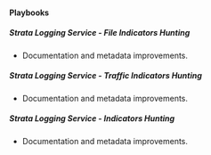 
#### Playbooks

##### Strata Logging Service - File Indicators Hunting

- Documentation and metadata improvements.
##### Strata Logging Service - Traffic Indicators Hunting

- Documentation and metadata improvements.
##### Strata Logging Service - Indicators Hunting

- Documentation and metadata improvements.
